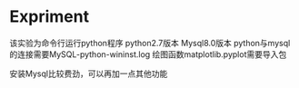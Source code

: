 # Expriment
该实验为命令行运行python程序
python2.7版本
Mysql8.0版本
python与mysql的连接需要MySQL-python-wininst.log
绘图函数matplotlib.pyplot需要导入包


安装Mysql比较费劲，可以再加一点其他功能
